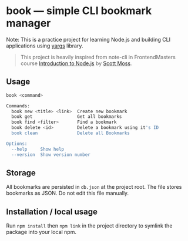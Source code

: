 # book — simple CLI bookmark manager
Note: This is a practice project for learning Node.js and building CLI applications using [yargs](https://www.npmjs.com/package/yargs) library.

> This project is heavily inspired from note-cli in FrontendMasters course [Introduction to Node.js](https://frontendmasters.com/courses/node-js-v3/) by [Scott Moss](https://frontendmasters.com/teachers/scott-moss/).

## Usage
```bash
book <command>

Commands:
  book new <title> <link>  Create new bookmark
  book get                 Get all bookmarks
  book find <filter>       Find a bookmark
  book delete <id>         Delete a bookmark using it's ID
  book clean               Delete all Bookmarks

Options:
  --help     Show help                                                 [boolean]
  --version  Show version number                                       [boolean]
```

## Storage
All bookmarks are persisted in `db.json` at the project root. The file stores bookmarks as JSON. Do not edit this file manually.

## Installation / local usage
Run `npm install` then `npm link` in the project directory to symlink the package into your local npm.
